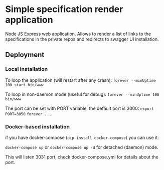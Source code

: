 # Simple specification render application 

Node JS Express web application.
Allows to render a list of links to the specifications in the private repos and redirects to swagger UI installation. 

## Deployment

### Local installation

To loop the application (will restart after any crash):
`forever --minUptime 100 start bin/www`

To loop in non-daemon mode (useful for debug):
`forever --minUptime 100 bin/www`

The port can be set with PORT variable, the default port is 3000:
`export PORT=3050`
`forever ...`

### Docker-based installation

if you have docker-compose (`pip install docker-compose`) you can use it:

`docker-compose up` or `docker-compose up -d` for detached (daemon) mode.

This will listen 3031 port, check docker-compose.yml for details about the port.
